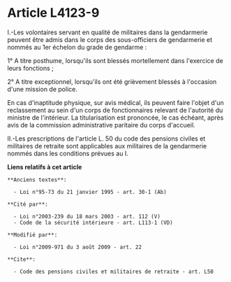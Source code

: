 # Article L4123-9

I.-Les volontaires servant en qualité de militaires dans la gendarmerie peuvent être admis dans le corps des sous-officiers
de gendarmerie et nommés au 1er échelon du grade de gendarme : 

1° A titre posthume, lorsqu'ils sont blessés mortellement dans l'exercice de leurs fonctions ; 

2° A titre exceptionnel, lorsqu'ils ont été grièvement blessés à l'occasion d'une mission de police. 

En cas d'inaptitude physique, sur avis médical, ils peuvent faire l'objet d'un reclassement au sein d'un corps de
fonctionnaires relevant de l'autorité du ministre de l'intérieur. La titularisation est prononcée, le cas échéant, après avis
de la commission administrative paritaire du corps d'accueil. 

II.-Les prescriptions de l'article L. 50 du code des pensions civiles et militaires de retraite sont applicables aux
militaires de la gendarmerie nommés dans les conditions prévues au I.

**Liens relatifs à cet article**

	**Anciens textes**:

	  - Loi n°95-73 du 21 janvier 1995 - art. 30-1 (Ab)

	**Cité par**:

	  - Loi n°2003-239 du 18 mars 2003 - art. 112 (V)
	  - Code de la sécurité intérieure - art. L113-1 (VD)

	**Modifié par**:

	  - Loi n°2009-971 du 3 août 2009 - art. 22

	**Cite**:

	  - Code des pensions civiles et militaires de retraite - art. L50
